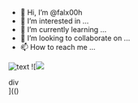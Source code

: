 - 👋 Hi, I’m @falx00h
- 👀 I’m interested in ...
- 🌱 I’m currently learning ...
- 💞️ I’m looking to collaborate on ...
- 📫 How to reach me ...

![text](https://avatars.githubusercontent.com/u/92805783?s=40&v=4)
![<img src="https://avatars.githubusercontent.com/u/92805783?&s=40&v="/><div title="javascript\x00:javascript:alert(1)" name=";javascript\x00:javascript:alert(1)" id="javascript:alert(3)" value="javascript:alert(4)" dir="javascript:alert(5)" coords="javascript:alert(6)" color="javascript:alert(7)" onblur="" ondrag="">div</div>](()
